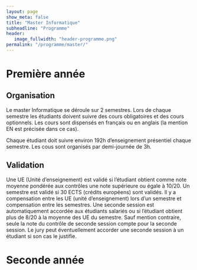 ```yaml
---
layout: page
show_meta: false
title: "Master Informatique"
subheadline: "Programme"
header:
   image_fullwidth: "header-programme.png"
permalink: "/programme/master/"
---
```


# Première année #

## Organisation  ##

Le master Informatique se déroule sur 2 semestres.
Lors de chaque semestre les étudiants doivent suivre des cours obligatoires et des cours optionnels.
Les cours sont dispensés en français ou en anglais (la mention EN est précisée dans ce cas).

Chaque étudiant doit suivre environ 192h d’enseignement présentiel chaque semestre. Les cous sont organisés par demi-journée de 3h.


## Validation  ##

Une UE (Unité d’enseignement) est validé si l’étudiant obtient comme note moyenne pondérée aux contrôles une note supérieure ou égale à 10/20. 
Un semestre est validé si 30 ECTS (crédits européens) sont validés. 
Il y a compensation entre les UE (unité d’enseignement) lors d’un semestre et compensation entre les semestres.
Une seconde session est automatiquement accordée aux étudiants salariés ou si l’étudiant obtient plus de 8/20 à la moyenne des UE du semestre. Sauf mention contraire, seule la note du contrôle de seconde session compte pour la seconde session.
Le jury peut éventuellement accorder une seconde session à un étudiant si son cas le justifie.


# Seconde année #

